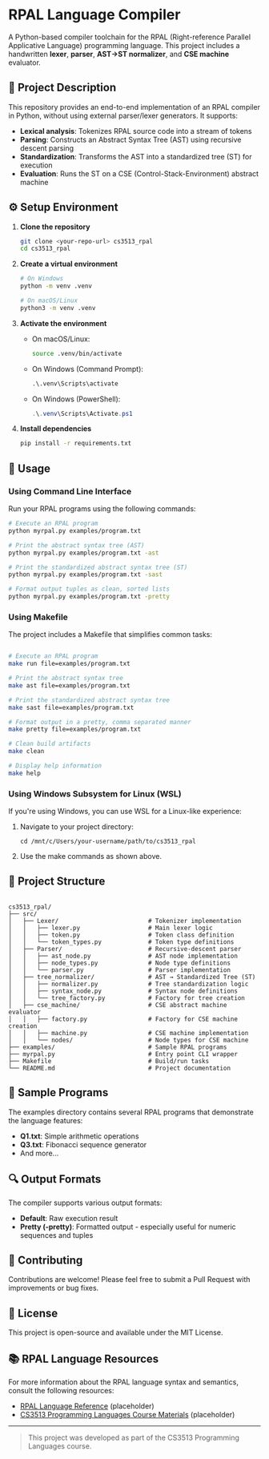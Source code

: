 # RPAL Language Compiler

A Python-based compiler toolchain for the RPAL (Right-reference Parallel Applicative Language) programming language. This project includes a handwritten **lexer**, **parser**, **AST→ST normalizer**, and **CSE machine** evaluator.

## 📄 Project Description

This repository provides an end-to-end implementation of an RPAL compiler in Python, without using external parser/lexer generators. It supports:

- **Lexical analysis**: Tokenizes RPAL source code into a stream of tokens
- **Parsing**: Constructs an Abstract Syntax Tree (AST) using recursive descent parsing
- **Standardization**: Transforms the AST into a standardized tree (ST) for execution
- **Evaluation**: Runs the ST on a CSE (Control-Stack-Environment) abstract machine

## ⚙️ Setup Environment

1. **Clone the repository**

   ```bash
   git clone <your-repo-url> cs3513_rpal
   cd cs3513_rpal
   ```

2. **Create a virtual environment**

   ```bash
   # On Windows
   python -m venv .venv

   # On macOS/Linux
   python3 -m venv .venv
   ```

3. **Activate the environment**

   - On macOS/Linux:
     ```bash
     source .venv/bin/activate
     ```
   - On Windows (Command Prompt):
     ```cmd
     .\.venv\Scripts\activate
     ```
   - On Windows (PowerShell):
     ```powershell
     .\.venv\Scripts\Activate.ps1
     ```

4. **Install dependencies**

   ```bash
   pip install -r requirements.txt
   ```

## 🚀 Usage

### Using Command Line Interface

Run your RPAL programs using the following commands:

```bash
# Execute an RPAL program
python myrpal.py examples/program.txt

# Print the abstract syntax tree (AST)
python myrpal.py examples/program.txt -ast

# Print the standardized abstract syntax tree (ST)
python myrpal.py examples/program.txt -sast

# Format output tuples as clean, sorted lists
python myrpal.py examples/program.txt -pretty

```

### Using Makefile

The project includes a Makefile that simplifies common tasks:

```bash

# Execute an RPAL program
make run file=examples/program.txt

# Print the abstract syntax tree
make ast file=examples/program.txt

# Print the standardized abstract syntax tree
make sast file=examples/program.txt

# Format output in a pretty, comma separated manner
make pretty file=examples/program.txt

# Clean build artifacts
make clean

# Display help information
make help

```

### Using Windows Subsystem for Linux (WSL)

If you're using Windows, you can use WSL for a Linux-like experience:

1. Navigate to your project directory:

   ```
   cd /mnt/c/Users/your-username/path/to/cs3513_rpal
   ```

2. Use the make commands as shown above.

## 📂 Project Structure

```text

cs3513_rpal/
├── src/
│   ├── Lexer/                         # Tokenizer implementation
│   │   ├── lexer.py                   # Main lexer logic
│   │   ├── token.py                   # Token class definition
│   │   └── token_types.py             # Token type definitions
│   ├── Parser/                        # Recursive-descent parser
│   │   ├── ast_node.py                # AST node implementation
│   │   ├── node_types.py              # Node type definitions
│   │   └── parser.py                  # Parser implementation
│   ├── tree_normalizer/               # AST → Standardized Tree (ST)
│   │   ├── normalizer.py              # Tree standardization logic
│   │   ├── syntax_node.py             # Syntax node definitions
│   │   └── tree_factory.py            # Factory for tree creation
│   ├── cse_machine/                   # CSE abstract machine evaluator
│   │   ├── factory.py                 # Factory for CSE machine creation
│   │   ├── machine.py                 # CSE machine implementation
│   │   └── nodes/                     # Node types for CSE machine
├── examples/                          # Sample RPAL programs
├── myrpal.py                          # Entry point CLI wrapper
├── Makefile                           # Build/run tasks
└── README.md                          # Project documentation

```

## 🧪 Sample Programs

The examples directory contains several RPAL programs that demonstrate the language features:

- **Q1.txt**: Simple arithmetic operations
- **Q3.txt**: Fibonacci sequence generator
- And more...

## 🔍 Output Formats

The compiler supports various output formats:

- **Default**: Raw execution result
- **Pretty (-pretty)**: Formatted output - especially useful for numeric sequences and tuples

## 🤝 Contributing

Contributions are welcome! Please feel free to submit a Pull Request with improvements or bug fixes.

## 📝 License

This project is open-source and available under the MIT License.

## 📚 RPAL Language Resources

For more information about the RPAL language syntax and semantics, consult the following resources:

- [RPAL Language Reference](https://rpal-compiler.com) (placeholder)
- [CS3513 Programming Languages Course Materials](https://cs3513.com) (placeholder)

---

> This project was developed as part of the CS3513 Programming Languages course.
